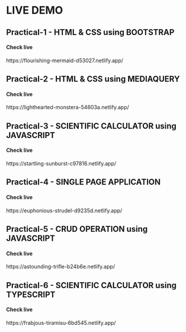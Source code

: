 # LIVE DEMO 


## Practical-1 - HTML & CSS using BOOTSTRAP

<h4>Check live</h4>
https://flourishing-mermaid-d53027.netlify.app/

## Practical-2 - HTML & CSS using MEDIAQUERY

<h4>Check live</h4>
https://lighthearted-monstera-54603a.netlify.app/

## Practical-3 - SCIENTIFIC CALCULATOR using JAVASCRIPT

<h4>Check live</h4>
https://startling-sunburst-c97816.netlify.app/

## Practical-4 - SINGLE PAGE APPLICATION

<h4>Check live</h4>
https://euphonious-strudel-d9235d.netlify.app/

## Practical-5 - CRUD OPERATION using JAVASCRIPT

<h4>Check live</h4>
https://astounding-trifle-b24b6e.netlify.app/

## Practical-6 - SCIENTIFIC CALCULATOR using TYPESCRIPT

<h4>Check live</h4>
https://frabjous-tiramisu-6bd545.netlify.app/






 
